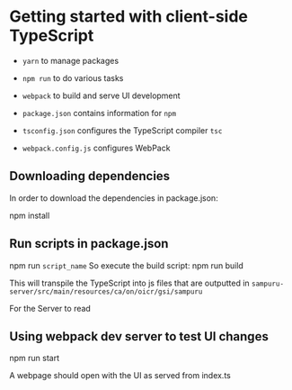 # Getting started with client-side TypeScript
- `yarn` to manage packages
- `npm run` to do various tasks
- `webpack` to build and serve UI development

- `package.json` contains information for `npm`
- `tsconfig.json` configures the TypeScript compiler `tsc`
- `webpack.config.js` configures WebPack

## Downloading dependencies
In order to download the dependencies in package.json:

npm install

## Run scripts in package.json
npm run `script_name`
So execute the build script:
npm run build

This will transpile the TypeScript into js files that are outputted in 
`sampuru-server/src/main/resources/ca/on/oicr/gsi/sampuru`

For the Server to read 

## Using webpack dev server to test UI changes
npm run start

A webpage should open with the UI as served from index.ts
